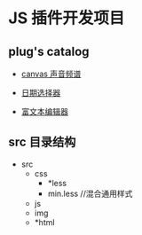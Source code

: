 # JS 插件开发项目

## plug's catalog

* [canvas 声音频谱](https://github.com/tim1889/voice-spectrum-js) 

* [日期选择器]()

* [富文本编辑器]()

## src 目录结构

- src
  - css
    - *less
    - min.less //混合通用样式
  - js
  - img
  - *html